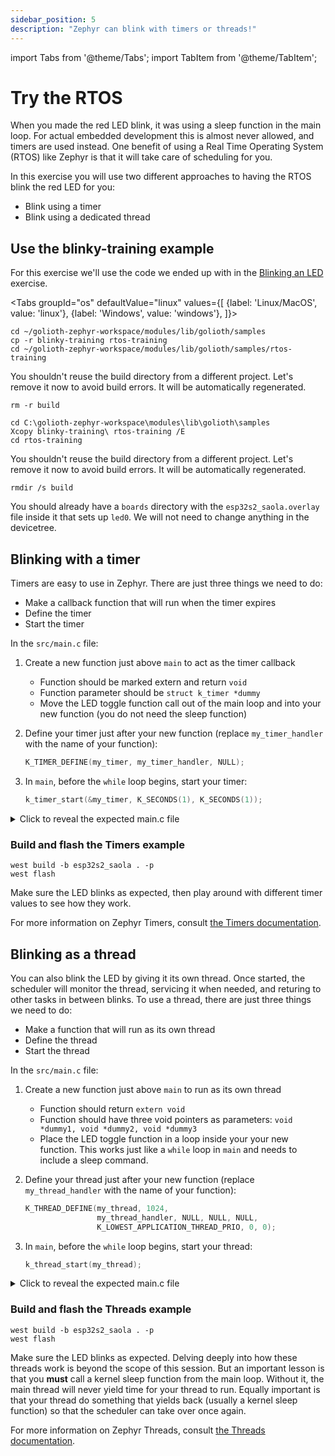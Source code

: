 ```yaml
---
sidebar_position: 5
description: "Zephyr can blink with timers or threads!"
---
```


import Tabs from '@theme/Tabs';
import TabItem from '@theme/TabItem';

# Try the RTOS

When you made the red LED blink, it was using a sleep function in the main loop. For actual embedded development this is almost never allowed, and timers are used instead. One benefit of using a Real Time Operating System (RTOS) like Zephyr is that it will take care of scheduling for you.

In this exercise you will use two different approaches to having the RTOS blink the red LED for you:

* Blink using a timer
* Blink using a dedicated thread

## Use the blinky-training example

For this exercise we'll use the code we ended up with in the [Blinking an LED](mapping-gpio.md) exercise.

<Tabs
groupId="os"
defaultValue="linux"
values={[
{label: 'Linux/MacOS', value: 'linux'},
{label: 'Windows', value: 'windows'},
]}>

<TabItem value="linux">

```shell
cd ~/golioth-zephyr-workspace/modules/lib/golioth/samples
cp -r blinky-training rtos-training
cd ~/golioth-zephyr-workspace/modules/lib/golioth/samples/rtos-training
```

You shouldn't reuse the build directory from a different project. Let's remove it now to avoid build errors. It will be automatically regenerated.

```shell
rm -r build
```

</TabItem>
<TabItem value="windows">

```shell
cd C:\golioth-zephyr-workspace\modules\lib\golioth\samples
Xcopy blinky-training\ rtos-training /E
cd rtos-training
```

You shouldn't reuse the build directory from a different project. Let's remove it now to avoid build errors. It will be automatically regenerated.

```shell
rmdir /s build
```

</TabItem>
</Tabs>

You should already have a `boards` directory with the `esp32s2_saola.overlay` file inside it that sets up `led0`. We will not need to change anything in the devicetree.

## Blinking with a timer

Timers are easy to use in Zephyr. There are just three things we need to do:

* Make a callback function that will run when the timer expires
* Define the timer
* Start the timer

In the `src/main.c` file:

1. Create a new function just above `main` to act as the timer callback
    * Function should be marked extern and return `void`
    * Function parameter should be `struct k_timer *dummy`
    * Move the LED toggle function call out of the main loop and into your new function (you do not need the sleep function)
2. Define your timer just after your new function (replace `my_timer_handler` with the name of your function):

    ```c
    K_TIMER_DEFINE(my_timer, my_timer_handler, NULL);
    ```

3. In `main`, before the `while` loop begins, start your timer:

    ```c
    k_timer_start(&my_timer, K_SECONDS(1), K_SECONDS(1));
    ```

<details><summary>Click to reveal the expected main.c file</summary>

```c excerpts from main.c
void my_timer_handler(struct k_timer *dummy) {
	gpio_pin_toggle_dt(&led);
}

K_TIMER_DEFINE(my_timer, my_timer_handler, NULL);

void main(void)
{
	int ret;

	if (!device_is_ready(led.port)) {
		return;
	}

	ret = gpio_pin_configure_dt(&led, GPIO_OUTPUT_ACTIVE);
	if (ret < 0) {
		return;
	}

	k_timer_start(&my_timer, K_SECONDS(1), K_SECONDS(1));

	while (1) {
		k_msleep(SLEEP_TIME_MS);
	}
}
```

When starting the timer, there are two time values. The first is how long to wait before the first timer expiry. The second is the the wait before each subsequent expiry. So you could wait `K_SECONDS(5)` at the beginning, and then set the blink rate to `K_MSEC(500)`. You can also do a one-shot timer by setting the second value to `K_NO_WAIT`.

</details>

### Build and flash the Timers example

```shell
west build -b esp32s2_saola . -p
west flash
```

Make sure the LED blinks as expected, then play around with different timer values to see how they work.

For more information on Zephyr Timers, consult [the Timers documentation](https://docs.zephyrproject.org/latest/kernel/services/timing/timers.html).

## Blinking as a thread

You can also blink the LED by giving it its own thread. Once started, the scheduler will monitor the thread, servicing it when needed, and returing to other tasks in between blinks. To use a thread, there are just three things we need to do:

* Make a function that will run as its own thread
* Define the thread
* Start the thread

In the `src/main.c` file:

1. Create a new function just above `main` to run as its own thread
    * Function should return `extern void`
    * Function should have three void pointers as parameters: `void *dummy1, void *dummy2, void *dummy3`
    * Place the LED toggle function in a loop inside your your new function. This works just like a `while` loop in `main` and needs to include a sleep command.

2. Define your thread just after your new function (replace `my_thread_handler` with the name of your function):

    ```c
    K_THREAD_DEFINE(my_thread, 1024,
					my_thread_handler, NULL, NULL, NULL,
					K_LOWEST_APPLICATION_THREAD_PRIO, 0, 0);
    ```

3. In `main`, before the `while` loop begins, start your thread:

    ```c
    k_thread_start(my_thread);
    ```

<details><summary>Click to reveal the expected main.c file</summary>

```c excerpts from main.c
static void my_thread_handler(void *dummy1, void *dummy2, void *dummy3) {
	while (1) {
		gpio_pin_toggle_dt(&led);
		k_sleep(K_SECONDS(1));
	}
}

K_THREAD_DEFINE(my_thread, 1024,
				my_thread_handler, NULL, NULL, NULL,
				K_LOWEST_APPLICATION_THREAD_PRIO, 0, 0);

void main(void)
{
	int ret;

	if (!device_is_ready(led.port)) {
		return;
	}

	ret = gpio_pin_configure_dt(&led, GPIO_OUTPUT_ACTIVE);
	if (ret < 0) {
		return;
	}

	k_thread_start(my_thread);

	while (1) {
		k_sleep(K_SECONDS(1));
	}
}
```

When defining the thread, we told Zephyr the name we want to assign to the thread, the number of bytes to use for the thread's stack, the function to run whenever the thread is serviced, and the priority level.

</details>

### Build and flash the Threads example

```shell
west build -b esp32s2_saola . -p
west flash
```

Make sure the LED blinks as expected. Delving deeply into how these threads work is beyond the scope of this session. But an important lesson is that you **must** call a kernel sleep function from the main loop. Without it, the main thread will never yield time for your thread to run. Equally important is that your thread do something that yields back (usually a kernel sleep function) so that the scheduler can take over once again.

For more information on Zephyr Threads, consult [the Threads documentation](https://docs.zephyrproject.org/latest/kernel/services/threads/index.html).
